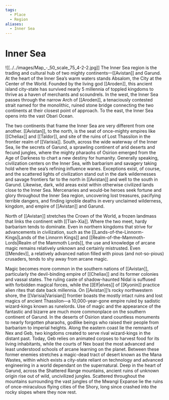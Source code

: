 ```yaml
---
tags:
  - Place
  - Region
aliases:
  - Inner Sea
---
```

# Inner Sea
![[../../images/Map_-_50_scale_75_4-2-2.jpg]]
The Inner Sea region is the trading and cultural hub of two mighty continents—[[Avistan]] and Garund. At the heart of the Inner Sea’s warm waters stands Absalom, the City at the Center of the World. Founded by the living god [[Aroden]], this ancient island city-state has survived nearly 5 millennia of toppled kingdoms to thrive as a haven of merchants and scoundrels. In the west, the Inner Sea passes through the narrow Arch of [[Aroden]], a tenaciously contested strait named for the monolithic, ruined stone bridge connecting the two continents at their closest point of approach. To the east, the Inner Sea opens into the vast Obari Ocean.

The two continents that frame the Inner Sea are very different from one another. [[Avistan]], to the north, is the seat of once-mighty empires like [[Cheliax]] and [[Taldor]], and site of the ruins of Lost Thassilon in the frontier realm of [[Varisia]]. South, across the wide waterway of the Inner Sea, lie the secrets of Garund, a sprawling continent of arid deserts and fecund jungles, where the mighty pharaohs of Osirion emerged from the Age of Darkness to chart a new destiny for humanity. Generally speaking, civilization centers on the Inner Sea, with barbarism and savagery taking hold where the sea’s refining influence wanes. Exceptions exist, of course, and the scattered lights of civilization stand out in the dark wildernesses and savage frontiers far to the north in [[Avistan]] and well to the south in Garund. Likewise, dark, wild areas exist within otherwise civilized lands close to the Inner Sea. Mercenaries and would-be heroes seek fortune and glory throughout the Inner Sea region, uncovering lost treasures, pacifying terrible dangers, and finding ignoble deaths in every unclaimed wilderness, kingdom, and empire of [[Avistan]] and Garund.

North of [[Avistan]] stretches the Crown of the World, a frozen landmass that links the continent with [[Tian-Xia]]. Where the two meet, hardy barbarism tends to dominate. Even in northern kingdoms that strive for advancements in civilization, such as the [[Lands-of-the-Linnorm-Kings|Lands of the Linnorm Kings]] and [[Realm-of-the-Mammoth-Lords|Realm of the Mammoth Lords]], the use and knowledge of arcane magic remains relatively unknown and certainly mistrusted. Even [[Mendev]], a relatively advanced nation filled with pious (and not-so-pious) crusaders, tends to shy away from arcane magic.

Magic becomes more common in the southern nations of [[Avistan]], particularly the devil-binding empire of [[Cheliax]] and its former colonies and vassal states. The ruling caste of shadow-haunted Nidal is suffused with forbidden magical forces, while the [[Elf|elves]] of [[Kyonin]] practice alien rites that date back millennia. On [[Avistan]]’s rocky northwestern shore, the [[Varisia|Varisian]] frontier boasts the mostly intact ruins and lost magics of ancient Thassilon—a 10,000-year-gone empire ruled by sadistic wizard-kings known as runelords. Use of magic and the appearance of the fantastic and bizarre are much more commonplace on the southern continent of Garund. In the deserts of Osirion stand countless monuments to nearly forgotten pharaohs, godlike beings who raised their people from barbarism to imperial heights. Along the eastern coast lie the remnants of Nex and Geb, two kingdoms created to serve rival wizard-kings in the distant past. Today, Geb relies on animated corpses to harvest food for its living inhabitants, while the courts of Nex boast the most advanced and least understood schools of arcane learning on the planet. Between these former enemies stretches a magic-dead tract of desert known as the Mana Wastes, within which exists a city-state reliant on technology and advanced engineering in a world dependant on the supernatural. Deep in the heart of Garund, across the Shattered Range mountains, ancient ruins of unknown origin rise out of wild, uncivilized jungles. Scattered throughout the mountains surrounding the vast jungles of the Mwangi Expanse lie the ruins of once-miraculous flying cities of the Shory, long since crashed into the rocky slopes where they now rest.